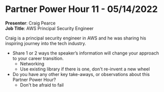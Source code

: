 # Partner Power Hour 11 - 05/14/2022

**Presenter**: Craig Pearce  
**Job Title**: AWS Principal Security Engineer

Craig is a principal security engineer in AWS and he was sharing his inspiring journey into the tech industry.

- Share 1 or 2 ways the speaker’s information will change your approach to your career transition.
  - Networking
  - Use existing library if there is one, don't re-invent a new wheel
- Do you have any other key take-aways, or observations about this Partner Power Hour?
  - Don't be afraid to fail
